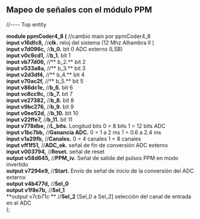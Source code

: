 
## Mapeo de señales con el módulo PPM


//---- Top entity

**module ppmCoder4_8 (**   //cambio main por   ppmCoder4_8  
**input v16dfc8,**        //**clk.** reloj del sistema (12 Mhz Alhambra II )  
**input v7d096c,**        //**b_0.** bit 0 ADC externo (LSB)  
**input v0c9cd1,**        //**b_1.** bit 1   
**input vb77d06,**        //** b_2.** bit 2  
**input v533a8a,**        //** b_3.** bit 3  
**input v2d3df4,**        //** b_4.** bit 4  
**input v70ac2f,**        //** b_5.** bit 5  
**input v86dc1e,**        //**b_6.** bit 6  
**input vc8cc9c,**        //**b_7.** bit 7  
**input ve27382,**        //**b_8.** bit 8  
**input v9bc276,**        //**b_9.** bit 9  
**input v0ee52d,**        //**b_10.** bit 10  
**input v22ffe7,**        //**b_11.** bit 11  
**input v778dbe,**        //**L_bits.** Longitud bits  0 = 8 bits 1 = 12 bits ADC  
**input v1bc7bb,**        //**Ganancia ADC.**  0 = 1 a 2 ms   1 = 0.6 a 2.4 ms  
**input v1a29fb,**        //**Canales.** 0 = 4 canales  1 = 8 canales  
**input vff1f51,**        //**ADC_ok.** señal de fin de conversión ADC externo  
**input v003794,**        //**Reset.**  señal de reset   
**output v58d645,**       //**PPM_iv.** Señal de salida del pulsos PPM en modo invertido  
**output v7294e9,**       //**Start.** Envío de señal de inicio de la conversión del ADC externo  
**output v4b477d,**       //**Sel_0**  
**output v1f8e7b,**       //**Sel_1**  
**output v7cb71c **       //**Sel_2**  [Sel_0 a Sel_2] selección del canal de entrada en el ADC   
);  

